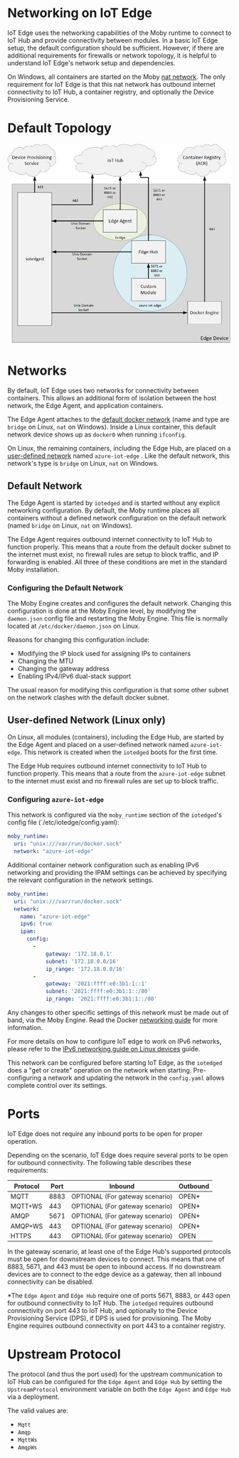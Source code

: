 # Networking on IoT Edge

IoT Edge uses the networking capabilities of the Moby runtime to connect to IoT Hub and provide connectivity between modules.
In a basic IoT Edge setup, the default configuration should be sufficient.
However, if there are additional requirements for firewalls or network topology, it is helpful to understand IoT Edge's network setup and dependencies.

On Windows, all containers are started on the Moby [nat network][3]. The only requirement for IoT Edge is that this nat network has outbound internet connectivity to IoT Hub, a container registry, and optionally the Device Provisioning Service.

# Default Topology

![IoT Edge network][network]

# Networks

By default, IoT Edge uses two networks for connectivity between containers.
This allows an additional form of isolation between the host network, the Edge Agent, and application containers.

The Edge Agent attaches to the [default docker network][1] (name and type are `bridge` on Linux, `nat` on Windows).
Inside a Linux container, this default network device shows up as `docker0` when running `ifconfig`.

On Linux, the remaining containers, including the Edge Hub, are placed on a [user-defined network][2] named `azure-iot-edge` . Like the default network, this network's type is `bridge` on Linux, `nat` on Windows.

## Default Network

The Edge Agent is started by `iotedged` and is started without any explicit networking configuration.
By default, the Moby runtime places all containers without a defined network configuration on the default network (named `bridge` on Linux, `nat` on Windows).

The Edge Agent requires outbound internet connectivity to IoT Hub to function properly.
This means that a route from the default docker subnet to the internet must exist, no firewall rules are setup to block traffic, and IP forwarding is enabled.
All three of these conditions are met in the standard Moby installation.

### Configuring the Default Network

The Moby Engine creates and configures the default network.
Changing this configuration is done at the Moby Engine level, by modifying the `daemon.json` config file and restarting the Moby Engine.
This file is normally located at `/etc/docker/daemon.json` on Linux.

Reasons for changing this configuration include:
* Modifying the IP block used for assigning IPs to containers
* Changing the MTU
* Changing the gateway address
* Enabling IPv4/IPv6 dual-stack support

The usual reason for modifying this configuration is that some other subnet on the network clashes with the default docker subnet.

## User-defined Network (Linux only)

On Linux, all modules (containers), including the Edge Hub, are started by the Edge Agent and placed on a user-defined network named `azure-iot-edge`.
This network is created when the `iotedged` boots for the first time.

The Edge Hub requires outbound internet connectivity to IoT Hub to function properly.
This means that a route from the `azure-iot-edge` subnet to the internet must exist and no firewall rules are set up to block traffic.

### Configuring `azure-iot-edge`

This network is configured via the `moby_runtime` section of the `iotedged`'s config file (`/etc/iotedge/config.yaml):

```yaml
moby_runtime:
  uri: "unix:///var/run/docker.sock"
  network: "azure-iot-edge"
```

Additional container network configuration such as enabling IPv6 networking and providing the IPAM settings can be achieved by specifying the relevant configuration in the network settings.

```yaml
moby_runtime:
  uri: "unix:///var/run/docker.sock"
  network:
    name: "azure-iot-edge"
    ipv6: true
    ipam:
      config:
        - 
            gateway: '172.18.0.1'
            subnet: '172.18.0.0/16'
            ip_range: '172.18.0.0/16'
        - 
            gateway: '2021:ffff:e0:3b1:1::1'
            subnet: '2021:ffff:e0:3b1:1::/80'
            ip_range: '2021:ffff:e0:3b1:1::/80'
```

Any changes to other specific settings of this network must be made out of band, via the Moby Engine.
Read the Docker [networking guide][4] for more information.

For more details on how to configure IoT edge to work on IPv6 networks, please refer to the [IPv6 networking guide on Linux devices](./IPv6Configuration.md) guide.

This network can be configured before starting IoT Edge, as the `iotedged` does a "get or create" operation on the network when starting.
Pre-configuring a network and updating the network in the `config.yaml` allows complete control over its settings.

# Ports

IoT Edge does not require any inbound ports to be open for proper operation.

Depending on the scenario, IoT Edge does require several ports to be open for outbound connectivity.
The following table describes these requirements:

|Protocol | Port | Inbound                         | Outbound  |
|---------|------|---------------------------------|-----------|
| MQTT    | 8883 | OPTIONAL (For gateway scenario) | OPEN*     | 
| MQTT+WS | 443  | OPTIONAL (For gateway scenario) | OPEN*     |
| AMQP    | 5671 | OPTIONAL (For gateway scenario) | OPEN*     | 
| AMQP+WS | 443  | OPTIONAL (For gateway scenario) | OPEN*     |
| HTTPS   | 443  | OPTIONAL (For gateway scenario) | OPEN      |

In the gateway scenario, at least one of the Edge Hub's supported protocols must be open for downstream devices to connect.
This means that one of 8883, 5671, and 443 must be open to inbound access.
If no downstream devices are to connect to the edge device as a gateway, then all inbound connectivity can be disabled.

*The `Edge Agent` and `Edge Hub` require one of ports 5671, 8883, or 443 open for outbound connectivity to IoT Hub.
The `iotedged` requires outbound connectivity on port 443 to IoT Hub, and optionally to the Device Provisioning Service (DPS), if DPS is used for provisioning.
The Moby Engine requires outbound connectivity on port 443 to a container registry.

# Upstream Protocol

The protocol (and thus the port used) for the upstream communication to IoT Hub can be configured for the `Edge Agent` and `Edge Hub` by setting the `UpstreamProtocol` environment variable on both the `Edge Agent` and `Edge Hub` via a deployment.

The valid values are:
* `Mqtt`
* `Amqp`
* `MqttWs`
* `AmqpWs`


[1]: https://docs.docker.com/network/bridge/#use-the-default-bridge-network
[2]: https://docs.docker.com/network/bridge/
[3]: https://docs.microsoft.com/en-us/virtualization/windowscontainers/container-networking/network-drivers-topologies
[4]: https://docs.docker.com/network/

[network]: images/iotedge-network.png

